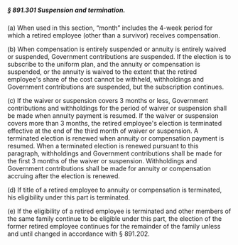 ##### § 891.301 Suspension and termination. #####

(a) When used in this section, “month” includes the 4-week period for which a retired employee (other than a survivor) receives compensation.

(b) When compensation is entirely suspended or annuity is entirely waived or suspended, Government contributions are suspended. If the election is to subscribe to the uniform plan, and the annuity or compensation is suspended, or the annuity is waived to the extent that the retired employee's share of the cost cannot be withheld, withholdings and Government contributions are suspended, but the subscription continues.

(c) If the waiver or suspension covers 3 months or less, Government contributions and withholdings for the period of waiver or suspension shall be made when annuity payment is resumed. If the waiver or suspension covers more than 3 months, the retired employee's election is terminated effective at the end of the third month of waiver or suspension. A terminated election is renewed when annuity or compensation payment is resumed. When a terminated election is renewed pursuant to this paragraph, withholdings and Government contributions shall be made for the first 3 months of the waiver or suspension. Withholdings and Government contributions shall be made for annuity or compensation accruing after the election is renewed.

(d) If title of a retired employee to annuity or compensation is terminated, his eligibility under this part is terminated.

(e) If the eligibility of a retired employee is terminated and other members of the same family continue to be eligible under this part, the election of the former retired employee continues for the remainder of the family unless and until changed in accordance with § 891.202.